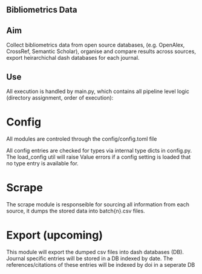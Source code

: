 ## Bibliometrics Data ##

## Aim 
Collect bibliometrics data from open source databases, (e.g. OpenAlex, CrossRef, Semantic Scholar), organise and compare results across sources, export heirarchichal dash databases for each journal.

## Use
All execution is handled by main.py, which contains all pipeline level logic (directory assignment, order of execution):

# Config
All modules are controled through the config/config.toml file

All config entries are checked for types via internal type dicts in config.py. The load_config util will raise Value errors if a config setting is loaded that no type entry is available for. 
# Scrape
The scrape module is responseible for sourcing all information from each source, it dumps the stored data into batch{n}.csv files. 

# Export (upcoming)
This module will export the dumped csv files into dash databases (DB). Journal specific entries will be stored in a DB indexed by date. The references/citations of these entries will be indexed by doi in a seperate DB

